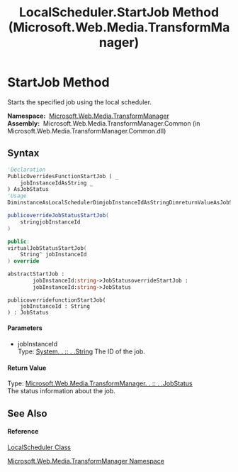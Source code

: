 ﻿---
title: LocalScheduler.StartJob Method  (Microsoft.Web.Media.TransformManager)
TOCTitle: StartJob Method
ms:assetid: M:Microsoft.Web.Media.TransformManager.LocalScheduler.StartJob(System.String)
ms:mtpsurl: https://msdn.microsoft.com/en-us/library/microsoft.web.media.transformmanager.localscheduler.startjob(v=VS.90)
ms:contentKeyID: 35520955
ms.date: 06/14/2012
mtps_version: v=VS.90
f1_keywords:
- Microsoft.Web.Media.TransformManager.LocalScheduler.StartJob
dev_langs:
- CSharp
- JScript
- VB
- FSharp
- c++
api_location:
- Microsoft.Web.Media.TransformManager.Common.dll
api_name:
- Microsoft.Web.Media.TransformManager.LocalScheduler.StartJob
api_type:
- Managed
topic_type:
- apiref
- kbSyntax
product_family_name: VS
ROBOTS: INDEX,FOLLOW
---

# StartJob Method

Starts the specified job using the local scheduler.

**Namespace:**  [Microsoft.Web.Media.TransformManager](microsoft-web-media-transformmanager-namespace.md)  
**Assembly:**  Microsoft.Web.Media.TransformManager.Common (in Microsoft.Web.Media.TransformManager.Common.dll)

## Syntax

``` vb
'Declaration
PublicOverridesFunctionStartJob ( _
    jobInstanceIdAsString _
) AsJobStatus
'Usage
DiminstanceAsLocalSchedulerDimjobInstanceIdAsStringDimreturnValueAsJobStatusreturnValue = instance.StartJob(jobInstanceId)
```

``` csharp
publicoverrideJobStatusStartJob(
    stringjobInstanceId
)
```

``` c++
public:
virtualJobStatusStartJob(
    String^ jobInstanceId
) override
```

``` fsharp
abstractStartJob : 
        jobInstanceId:string->JobStatusoverrideStartJob : 
        jobInstanceId:string->JobStatus
```

``` jscript
publicoverridefunctionStartJob(
    jobInstanceId : String
) : JobStatus
```

#### Parameters

  - jobInstanceId  
    Type: [System. . :: . .String](https://msdn.microsoft.com/en-us/library/s1wwdcbf\(v=vs.90\))  
    The ID of the job.  

#### Return Value

Type: [Microsoft.Web.Media.TransformManager. . :: . .JobStatus](jobstatus-enumeration-microsoft-web-media-transformmanager.md)  
The status information about the job.  

## See Also

#### Reference

[LocalScheduler Class](localscheduler-class-microsoft-web-media-transformmanager.md)

[Microsoft.Web.Media.TransformManager Namespace](microsoft-web-media-transformmanager-namespace.md)


